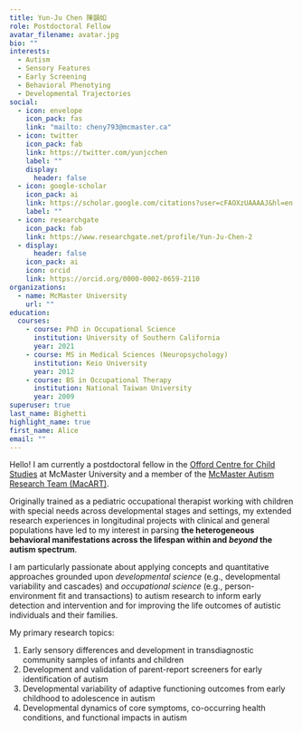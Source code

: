 ```yaml
---
title: Yun-Ju Chen 陳韻如
role: Postdoctoral Fellow
avatar_filename: avatar.jpg
bio: ""
interests:
  - Autism
  - Sensory Features
  - Early Screening
  - Behavioral Phenotying
  - Developmental Trajectories
social:
  - icon: envelope
    icon_pack: fas
    link: "mailto: cheny793@mcmaster.ca"
  - icon: twitter
    icon_pack: fab
    link: https://twitter.com/yunjcchen
    label: ""
    display:
      header: false
  - icon: google-scholar
    icon_pack: ai
    link: https://scholar.google.com/citations?user=cFAOXzUAAAAJ&hl=en
    label: ""
  - icon: researchgate
    icon_pack: fab
    link: https://www.researchgate.net/profile/Yun-Ju-Chen-2
  - display:
      header: false
    icon_pack: ai
    icon: orcid
    link: https://orcid.org/0000-0002-0659-2110
organizations:
  - name: McMaster University
    url: ""
education:
  courses:
    - course: PhD in Occupational Science
      institution: University of Southern California
      year: 2021
    - course: MS in Medical Sciences (Neuropsychology)
      institution: Keio University
      year: 2012
    - course: BS in Occupational Therapy
      institution: National Taiwan University
      year: 2009
superuser: true
last_name: Bighetti
highlight_name: true
first_name: Alice
email: ""
---
```

Hello! I am currently a postdoctoral fellow in the [Offord Centre for Child Studies](https://offordcentre.com/) at McMaster University and a member of the [McMaster Autism Research Team (MacART)](http://www.macautism.ca/welcome-macart).

Originally trained as a pediatric occupational therapist working with children with special needs across developmental stages and settings, my extended research experiences in longitudinal projects with clinical and general populations have led to my interest in parsing **the heterogeneous behavioral manifestations across the lifespan within and *beyond* the autism spectrum**.

I am particularly passionate about applying concepts and quantitative approaches grounded upon *developmental science* (e.g., developmental variability and cascades) and *occupational science* (e.g., person-environment fit and transactions) to autism research to inform early detection and intervention and for improving the life outcomes of autistic individuals and their families.

M﻿y primary research topics:

1. Early sensory differences and development in transdiagnostic community samples of infants and children
2. Development and validation of parent-report screeners for early identification of autism 
3. Developmental variability of adaptive functioning outcomes from early childhood to adolescence in autism 
4. Developmental dynamics of core symptoms, co-occurring health conditions, and functional impacts in autism